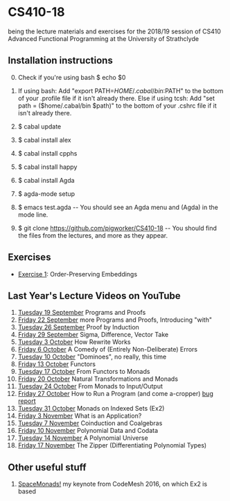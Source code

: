 # CS410-18
being the lecture materials and exercises for the 2018/19 session of CS410 Advanced Functional Programming at the University of Strathclyde

## Installation instructions
0. Check if you're using bash
$ echo $0
1. If using bash: Add "export PATH=$HOME/.cabal/bin:$PATH" to the bottom of your .profile file if it isn't already there.
   Else if using tcsh: Add "set path = ($home/.cabal/bin $path)" to the bottom of your .cshrc file if it isn't already there. 

2. $ cabal update
3. $ cabal install alex
4. $ cabal install cpphs
5. $ cabal install happy
6. $ cabal install Agda
7. $ agda-mode setup
8. $ emacs test.agda
      -- You should see an Agda menu and (Agda) in the mode line.
9. $ git clone https://github.com/pigworker/CS410-18
      -- You should find the files from the lectures, and more as they appear.

## Exercises
* [Exercise 1](Exercise/One.agda): Order-Preserving Embeddings

## Last Year's Lecture Videos on YouTube

1. [Tuesday 19 September](https://www.youtube.com/watch?v=O4oczQry9Jw) Programs and Proofs
2. [Friday 22 September](https://www.youtube.com/watch?v=qcVZxQTouDk) more Programs and Proofs, Introducing "with"
3. [Tuesday 26 September](https://www.youtube.com/watch?v=8xFT9FPlm18) Proof by Induction
4. [Friday 29 September](https://www.youtube.com/watch?v=OZeDRtRmgkw) Sigma, Difference, Vector Take
5. [Tuesday 3 October](https://www.youtube.com/watch?v=b5salYMZoyM) How Rewrite Works
6. [Friday 6 October](https://www.youtube.com/watch?v=RW4aC_6n0yQ) A Comedy of (Entirely Non-Deliberate) Errors
7. [Tuesday 10 October](https://www.youtube.com/watch?v=2LxtHeZlaVw) "Dominoes", no really, this time
8. [Friday 13 October](https://www.youtube.com/watch?v=RCRddhYegzI) Functors
9. [Tuesday 17 October](https://www.youtube.com/watch?v=vTmYvoDrBlc) From Functors to Monads
10. [Friday 20 October](https://www.youtube.com/watch?v=2sykXdidZVA) Natural Transformations and Monads
11. [Tuesday 24 October](https://www.youtube.com/watch?v=iYegg8Rzhr4) From Monads to Input/Output
12. [Friday 27 October](https://www.youtube.com/watch?v=8WUz2HmXBqI) How to Run a Program (and come a-cropper) [bug report](https://github.com/agda/agda/issues/2821)
13. [Tuesday 31 October](https://www.youtube.com/watch?v=MwtWdiyFJtA) Monads on Indexed Sets (Ex2)
14. [Friday 3 November](https://www.youtube.com/watch?v=kX3mvyFHDDU) What is an Application?
15. [Tuesday 7 November](https://www.youtube.com/watch?v=ZCdYIEwcna0) Coinduction and Coalgebras
16. [Friday 10 November](https://www.youtube.com/watch?v=AjyUNakYHRs) Polynomial Data and Codata
17. [Tuesday 14 November](https://www.youtube.com/watch?v=E8xIJolKEAI) A Polynomial Universe
18. [Friday 17 November](https://www.youtube.com/watch?v=-3MiZ80WldY) The Zipper (Differentiating Polynomial Types)

## Other useful stuff

1. [SpaceMonads!](https://www.youtube.com/watch?v=QojLQY5H0RI) my keynote from CodeMesh 2016, on which Ex2 is based
